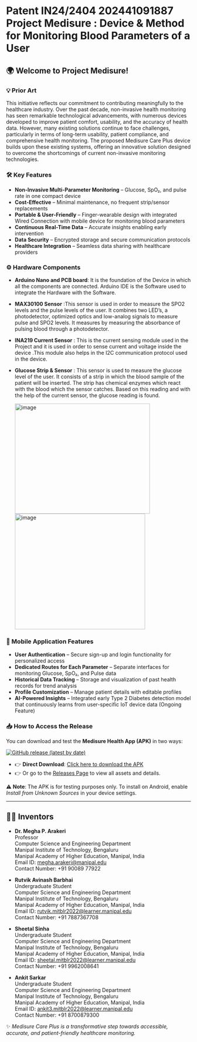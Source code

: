 # Patent IN24/2404 202441091887 Project Medisure : Device & Method for Monitoring Blood Parameters of a User
## 🌍 Welcome to Project Medisure! 
### 💡 Prior Art
This initiative reflects our commitment to contributing meaningfully to the healthcare industry.
Over the past decade, non-invasive health monitoring has seen remarkable technological advancements, with numerous devices developed to improve patient comfort, usability, and the accuracy of health data. However, many existing solutions continue to face challenges, particularly in terms of long-term usability, patient compliance, and comprehensive health monitoring.
The proposed Medisure Care Plus device builds upon these existing systems, offering an innovative solution designed to overcome the shortcomings of current non-invasive monitoring technologies.

### 🛠️ Key Features  
- **Non-Invasive Multi-Parameter Monitoring** – Glucose, SpO₂, and pulse rate in one compact device  
- **Cost-Effective** – Minimal maintenance, no frequent strip/sensor replacements  
- **Portable & User-Friendly** – Finger-wearable design with integrated Wired Connection with mobile device for monitoring blood parameters 
- **Continuous Real-Time Data** – Accurate insights enabling early intervention  
- **Data Security** – Encrypted storage and secure communication protocols  
- **Healthcare Integration** – Seamless data sharing with healthcare providers  

### ⚙️ Hardware Components  
- **Arduino Nano and PCB board**: It is the foundation of the Device in which all the components are connected. Arduino IDE is the Software used to integrate the Hardware with the Software.
- **MAX30100 Sensor** :This sensor is used in order to measure the SPO2 levels and the pulse levels of the user. It combines two LED’s, a photodetector, optimized optics and low-analog signals to measure pulse and SPO2 levels. It measures by measuring the absorbance of pulsing blood through a photodetector. 
- **INA219 Current Sensor** : This is the current sensing module used in the Project and it is used in order to sense current and voltage inside the device .This module also helps in the I2C communication protocol used in the device.   
- **Glucose Strip & Sensor** : This sensor is used to measure the glucose level of the user. It consists of a strip in which the blood sample of the patient will be inserted. The strip has chemical enzymes which react with the blood which the sensor catches. Based on this reading and with the help of the current sensor, the glucose reading is found.

  
  <img width="368" height="300" alt="image" src="https://github.com/user-attachments/assets/bc606175-640b-4f84-8e35-24c12a996498" />
  
  <img width="355" height="315" alt="image" src="https://github.com/user-attachments/assets/0b3dbc86-0289-4a6a-9ccc-c016c725afcc" />

  
### 📱 Mobile Application Features  
- **User Authentication** – Secure sign-up and login functionality for personalized access  
- **Dedicated Routes for Each Parameter** – Separate interfaces for monitoring Glucose, SpO₂, and Pulse data  
- **Historical Data Tracking** – Storage and visualization of past health records for trend analysis  
- **Profile Customization** – Manage patient details with editable profiles  
- **AI-Powered Insights** – Integrated early Type 2 Diabetes detection model that continuously learns from user-specific IoT device data (Ongoing Feature)

### 📥 How to Access the Release  

You can download and test the **Medisure Health App (APK)** in two ways:  

[![GitHub release (latest by date)](https://img.shields.io/github/v/release/rutvikbarbhai/Project-Medisure-Device-And-Method-For-Monitoring-Blood-Parameters-of-a-User?color=blue&label=Latest%20Release&style=for-the-badge)](https://github.com/rutvikbarbhai/Project-Medisure-Device-And-Method-For-Monitoring-Blood-Parameters-of-a-User./releases/tag/v1.0.0)  

- 👉 **Direct Download**: [Click here to download the APK](https://github.com/rutvikbarbhai/Project-Medisure-Device-And-Method-For-Monitoring-Blood-Parameters-of-a-User./releases/download/v1.0.0/Medisure.apk)
- 👉 Or go to the [Releases Page](https://github.com/rutvikbarbhai/Project-Medisure-Device-And-Method-For-Monitoring-Blood-Parameters-of-a-User./releases/tag/v1.0.0) to view all assets and details.  

⚠️ **Note**: The APK is for testing purposes only. To install on Android, enable *Install from Unknown Sources* in your device settings.  

---
  
## 👨‍🔬 Inventors  
- **Dr. Megha P. Arakeri**  
  Professor  
  Computer Science and Engineering Department  
  Manipal Institute of Technology, Bengaluru  
  Manipal Academy of Higher Education, Manipal, India  
  Email ID: megha.arakeri@manipal.edu  
  Contact Number: +91 90089 77922
  
- **Rutvik Avinash Barbhai**  
  Undergraduate Student  
  Computer Science and Engineering Department  
  Manipal Institute of Technology, Bengaluru  
  Manipal Academy of Higher Education, Manipal, India  
  Email ID: rutvik.mitblr2022@learner.manipal.edu  
  Contact Number: +91 7887367708
  
- **Sheetal Sinha**  
  Undergraduate Student  
  Computer Science and Engineering Department  
  Manipal Institute of Technology, Bengaluru  
  Manipal Academy of Higher Education, Manipal, India  
  Email ID: sheetal.mitblr2022@learner.manipal.edu  
  Contact Number: +91 9962008641
  
- **Ankit Sarkar**  
  Undergraduate Student  
  Computer Science and Engineering Department  
  Manipal Institute of Technology, Bengaluru  
  Manipal Academy of Higher Education, Manipal, India  
  Email ID: ankit3.mitblr2022@learner.manipal.edu  
  Contact Number: +91 8700879300  


✨ *Medisure Care Plus is a transformative step towards accessible, accurate, and patient-friendly healthcare monitoring.*  


